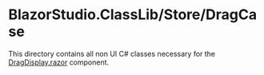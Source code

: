 ﻿# BlazorStudio.ClassLib/Store/DragCase

This directory contains all non UI C# classes necessary for
the [DragDisplay.razor](/BlazorStudio.RazorLib/Drag/DragDisplay.razor) component.